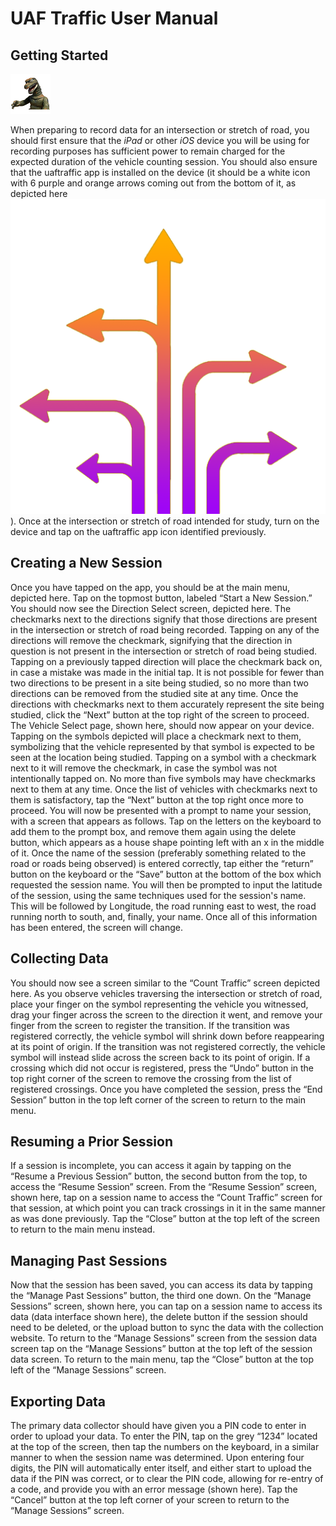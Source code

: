 # UAF Traffic User Manual


## Getting Started

![example image](godzilla.png)

When preparing to record data for an intersection or stretch of road, you should first ensure that the *iPad* or other *iOS* device you will be using for recording purposes has sufficient power to remain charged for the expected duration of the vehicle counting session.  You should also ensure that the uaftraffic app is installed on the device (it should be a white icon with 6 purple and orange arrows coming out from the bottom of it, as depicted here ![icon](appstore.png "appIcon")).  Once at the intersection or stretch of road intended for study, turn on the device and tap on the uaftraffic app icon identified previously.

## Creating a New Session

Once you have tapped on the app, you should be at the main menu, depicted here.  Tap on the topmost button, labeled “Start a New Session.”  You should now see the Direction Select screen, depicted here.  The checkmarks next to the directions signify that those directions are present in the intersection or stretch of road being recorded.  Tapping on any of the directions will remove the checkmark, signifying that the direction in question is not present in the intersection or stretch of road being studied.  Tapping on a previously tapped direction will place the checkmark back on, in case a mistake was made in the initial tap.  It is not possible for fewer than two directions to be present in a site being studied, so no more than two directions can be removed from the studied site at any time.  Once the directions with checkmarks next to them accurately represent the site being studied, click the “Next” button at the top right of the screen to proceed.  The Vehicle Select page, shown here, should now appear on your device.  Tapping on the symbols depicted will place a checkmark next to them, symbolizing that the vehicle represented by that symbol is expected to be seen at the location being studied.  Tapping on a symbol with a checkmark next to it will remove the checkmark, in case the symbol was not intentionally tapped on.  No more than five symbols may have checkmarks next to them at any time.  Once the list of vehicles with checkmarks next to them is satisfactory, tap the “Next” button at the top right once more to proceed.  You will now be presented with a prompt to name your session, with a screen that appears as follows.  Tap on the letters on the keyboard to add them to the prompt box, and remove them again using the delete button, which appears as a house shape pointing left with an x in the middle of it.  Once the name of the session (preferably something related to the road or roads being observed) is entered correctly, tap either the “return” button on the keyboard or the “Save” button at the bottom of the box which requested the session name.  You will then be prompted to input the latitude of the session, using the same techniques used for the session's name.  This will be followed by Longitude, the road running east to west, the road running north to south, and, finally, your name.  Once all of this information has been entered, the screen will change.

## Collecting Data

You should now see a screen similar to the “Count Traffic” screen depicted here.  As you observe vehicles traversing the intersection or stretch of road, place your finger on the symbol representing the vehicle you witnessed, drag your finger across the screen to the direction it went, and remove your finger from the screen to register the transition.  If the transition was registered correctly, the vehicle symbol will shrink down before reappearing at its point of origin.  If the transition was not registered correctly, the vehicle symbol will instead slide across the screen back to its point of origin.  If a crossing which did not occur is registered, press the “Undo” button in the top right corner of the screen to remove the crossing from the list of registered crossings.  Once you have completed the session, press the “End Session” button in the top left corner of the screen to return to the main menu.

## Resuming a Prior Session

If a session is incomplete, you can access it again by tapping on the “Resume a Previous Session” button, the second button from the top, to access the “Resume Session” screen.  From the “Resume Session” screen, shown here, tap on a session name to access the “Count Traffic” screen for that session, at which point you can track crossings in it in the same manner as was done previously.  Tap the “Close” button at the top left of the screen to return to the main menu instead.

## Managing Past Sessions

Now that the session has been saved, you can access its data by tapping the “Manage Past Sessions” button, the third one down.  On the “Manage Sessions” screen, shown here, you can tap on a session name to access its data (data interface shown here), the delete button if the session should need to be deleted, or the upload button to sync the data with the collection website.  To return to the “Manage Sessions” screen from the session data screen tap on the “Manage Sessions” button at the top left of the session data screen.  To return to the main menu, tap the “Close” button at the top left of the “Manage Sessions” screen.

## Exporting Data

The primary data collector should have given you a PIN code to enter in order to upload your data.  To enter the PIN, tap on the grey “1234” located at the top of the screen, then tap the numbers on the keyboard, in a similar manner to when the session name was determined.  Upon entering four digits, the PIN will automatically enter itself, and either start to upload the data if the PIN was correct, or to clear the PIN code, allowing for re-entry of a code, and provide you with an error message (shown here).  Tap the “Cancel” button at the top left corner of your screen to return to the “Manage Sessions” screen.
